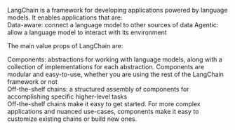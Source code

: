 LangChain is a framework for developing applications powered by language models. It enables applications that are: <br>Data-aware: connect a language model to other sources of data
Agentic: allow a language model to interact with its environment <br>

The main value props of LangChain are:

Components: abstractions for working with language models, along with a collection of implementations for each abstraction. Components are modular and easy-to-use, whether you are using the rest of the LangChain framework or not<br>
Off-the-shelf chains: a structured assembly of components for accomplishing specific higher-level tasks<br>
Off-the-shelf chains make it easy to get started. For more complex applications and nuanced use-cases, components make it easy to customize existing chains or build new ones.
